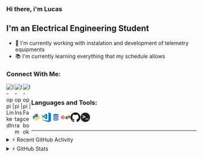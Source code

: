 ### Hi there, i'm Lucas

## I'm an Electrical Engineering Student

- 🔌 I'm currently working with instalation and development of telemetry equipments
- 📚 I'm currently learning everything that my schedule allows

### Connect With Me:

[<img align="left" alt="l-oppi | LinkedIn" width="22px" src="https://cdn.jsdelivr.net/npm/simple-icons@v3/icons/linkedin.svg" />][linkedin]
[<img align="left" alt="l-oppi | Instagram" width="22px" src="https://cdn.jsdelivr.net/npm/simple-icons@v3/icons/instagram.svg" />][instagram]
[<img align="left" alt="l-oppi | Facebook" width="22px" src="https://cdn.jsdelivr.net/npm/simple-icons@v3/icons/facebook.svg" />][facebook]

<br />

### Languages and Tools:

[<img align="left" alt="Python" width="26px" src="https://raw.githubusercontent.com/github/explore/80688e429a7d4ef2fca1e82350fe8e3517d3494d/topics/python/python.png" />][python]
[<img align="left" alt="Visual Studio Code" width="26px" src="https://raw.githubusercontent.com/github/explore/80688e429a7d4ef2fca1e82350fe8e3517d3494d/topics/visual-studio-code/visual-studio-code.png" />][vscode]
[<img align="left" alt="SQL" width="26px" src="https://raw.githubusercontent.com/github/explore/80688e429a7d4ef2fca1e82350fe8e3517d3494d/topics/sql/sql.png" />][sql]
[<img align="left" alt="Git" width="26px" src="https://raw.githubusercontent.com/github/explore/80688e429a7d4ef2fca1e82350fe8e3517d3494d/topics/git/git.png" />][git]
[<img align="left" alt="GitHub" width="26px" src="https://raw.githubusercontent.com/github/explore/78df643247d429f6cc873026c0622819ad797942/topics/github/github.png" />][github]
[<img align="left" alt="Terminal" width="26px" src="https://raw.githubusercontent.com/github/explore/80688e429a7d4ef2fca1e82350fe8e3517d3494d/topics/terminal/terminal.png" />][terminal]

<br />
<br />

---

<details>
  <summary>⚡ Recent GitHub Activity</summary>
  
<!--START_SECTION:activity-->
<!-- 1. 🗣 Commented on [#2](https://github.com/codeSTACKr/portfolio-sass/issues/2) in [codeSTACKr/portfolio-sass](https://github.com/codeSTACKr/portfolio-sass)
2. ❗️ Closed issue [#2](https://github.com/codeSTACKr/portfolio-sass/issues/2) in [codeSTACKr/portfolio-sass](https://github.com/codeSTACKr/portfolio-sass)
3. ❌ Closed PR [#11](https://github.com/codeSTACKr/free-developer-resources/pull/11) in [codeSTACKr/free-developer-resources](https://github.com/codeSTACKr/free-developer-resources)
4. 🗣 Commented on [#11](https://github.com/codeSTACKr/free-developer-resources/issues/11) in [codeSTACKr/free-developer-resources](https://github.com/codeSTACKr/free-developer-resources)
5. 🎉 Merged PR [#10](https://github.com/codeSTACKr/free-developer-resources/pull/10) in [codeSTACKr/free-developer-resources](https://github.com/codeSTACKr/free-developer-resources) -->
<!--END_SECTION:activity-->

</details>

<details>
  <summary>⚡ GitHub Stats</summary>

  <img align="left" alt="l-oppi's GitHub Stats" src="https://github-readme-stats.vercel.app/api?username=l-oppi&show_icons=true&hide_border=true&theme=vision-friendly-dark" />

</details>

[python]: https://python.org/
[vscode]: https://code.visualstudio.com/
[sql]: https://github.com/topics/sql
[git]: https://git-scm.com/
[github]: https://github.com/
[terminal]: https://github.com/topics/terminal
[instagram]: https://instagram.com/codeSTACKr
[linkedin]: https://linkedin.com/in/l-oppi
[facebook]: https://facebook.com/lucas.oppi
